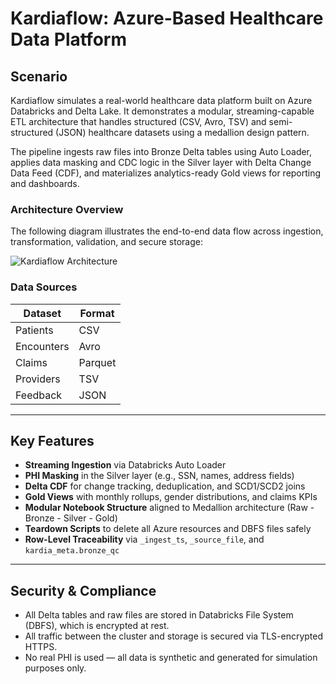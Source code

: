 # Kardiaflow: Azure-Based Healthcare Data Platform

## Scenario

Kardiaflow simulates a real-world healthcare data platform built on Azure Databricks and Delta Lake. It demonstrates a modular, streaming-capable ETL architecture that handles structured (CSV, Avro, TSV) and semi-structured (JSON) healthcare datasets using a medallion design pattern.

The pipeline ingests raw files into Bronze Delta tables using Auto Loader, applies data masking and CDC logic in the Silver layer with Delta Change Data Feed (CDF), and materializes analytics-ready Gold views for reporting and dashboards.

### Architecture Overview

The following diagram illustrates the end-to-end data flow across ingestion, transformation, validation, and secure storage:

![Kardiaflow Architecture](https://raw.githubusercontent.com/okv627/Kardiaflow/master/docs/assets/kflow_lineage.png?v=2)

### Data Sources

| Dataset            | Format  |
|--------------------|---------|
| Patients           | CSV     |
| Encounters         | Avro    |
| Claims             | Parquet |
| Providers          | TSV     |
| Feedback           | JSON    |

---

## Key Features

- **Streaming Ingestion** via Databricks Auto Loader
- **PHI Masking** in the Silver layer (e.g., SSN, names, address fields)
- **Delta CDF** for change tracking, deduplication, and SCD1/SCD2 joins
- **Gold Views** with monthly rollups, gender distributions, and claims KPIs
- **Modular Notebook Structure** aligned to Medallion architecture (Raw - Bronze - Silver - Gold)
- **Teardown Scripts** to delete all Azure resources and DBFS files safely
- **Row-Level Traceability** via `_ingest_ts`, `_source_file`, and `kardia_meta.bronze_qc`

---

## Security & Compliance
- All Delta tables and raw files are stored in Databricks File System (DBFS), which is encrypted at rest.
- All traffic between the cluster and storage is secured via TLS-encrypted HTTPS.
- No real PHI is used — all data is synthetic and generated for simulation purposes only.
